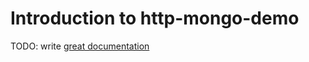 # Introduction to http-mongo-demo

TODO: write [great documentation](http://jacobian.org/writing/great-documentation/what-to-write/)
